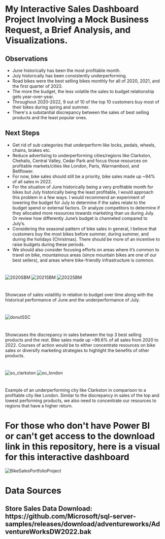 # My Interactive Sales Dashboard Project Involving a Mock Business Request, a Brief Analysis, and Visualizations. 

<h2>Observations</h2>

* June historically has been the most profitable month.
* July historically has been consistently underperforming.
* Road bikes were the best selling bikes monthly for all of 2020, 2021, and the first quarter of 2023.
* The more the budget, the less volatile the sales to budget relationship gets year-over-year.
* Throughout 2020-2022, 9 out of 10 of the top 10 customers buy most of their bikes during spring and summer.
* There's a substantial discrepancy between the sales of best selling products and the least popular ones.

<h2>Next Steps</h2>

* Get rid of sub categories that underperform like locks, pedals, wheels, chains, brakes etc.
* Reduce advertising to underperforming cities/regions like Clarkston, Chehalis, Central Valley, Cedar Park and focus those resources on profitable markets/cities like London, Paris, Warrnambool, and Bellflower.
* For now, bike sales should still be a priority, bike sales made up ~94% of all sales in 2022.
* For the situation of June historically being a very profitable month for bikes but July historically being the least profitable, I would approach this problem in a few ways. I would recommend an experiment of lowering the budget for July to determine if the sales relate to the budget spend or external factors. Or analyze competitors to determine if they allocated more resources towards marketing than us during July. Or review how differently June’s budget is channeled compared to July’s. 
* Considering the seasonal pattern of bike sales in general, I believe that customers buy the most bikes before summer, during summer, and during the holidays (Christmas). There should be more of an incentive to raise budgets during these periods.
* We should also consider focusing efforts on areas where it’s common to travel on bike, mountainous areas (since mountain bikes are one of our best sellers), and areas where bike-friendly infrastructure is common.
<h1> </h1>

![2020SBM](https://github.com/javamesql/Bike-Sales-Overview-Project/assets/141413672/696e3a26-a82c-4d29-b3dc-052cd119047e) 
![2021SBM](https://github.com/javamesql/Bike-Sales-Overview-Project/assets/141413672/01a58f55-ed15-415d-9b90-246d24a8c946)
![2022SBM](https://github.com/javamesql/Bike-Sales-Overview-Project/assets/141413672/79a7708a-5521-41b0-9ecf-b925bdf993f0)
<h1> </h1>
Showcase of sales volatility in relation to budget over time along with the historical performance of June and the underperformance of July.
<h1> </h1>

![donutSSC](https://github.com/javamesql/Bike-Sales-Overview-Project/assets/141413672/82f61d58-044e-4dd6-93a9-948518635fb2)
<h1> </h1>
Showcases the discrepancy in sales between the top 3 best selling products and the rest. Bike sales made up ~96.6% of all sales from 2020 to 2022. Courses of action would be to either concentrate resources on bike sales or diversify marketing strategies to highlight the benefits of other products.
<h1> </h1>

![so_clarkston](https://github.com/javamesql/Bike-Sales-Overview-Project/assets/141413672/4f29667e-3922-4428-a206-e7dd7015e64d)
![so_london](https://github.com/javamesql/Bike-Sales-Overview-Project/assets/141413672/3e56d06d-b490-45a1-8199-f157713561e8)
<h1> </h1>

Example of an underperforming city like Clarkston in comparison to a profitable city like London. Similar to the discrepancy in sales of the top and lowest performing products, we also need to concentrate our resources to regions that have a higher return.
<h1> </h1>
<h1>For those who don't have Power BI or can't get access to the download link in this repository, here is a visual for this interactive dashboard</h1>

![BikeSalesPortfolioProject](https://github.com/javamesql/Bike-Sales-Overview-Project/assets/141413672/4290c659-b560-46e9-a37d-da38f0100c72)
<h1> </h1>
<h1>Data Sources</h1>
<h2>Store Sales Data Download: https://github.com/Microsoft/sql-server-samples/releases/download/adventureworks/AdventureWorksDW2022.bak</h2>


